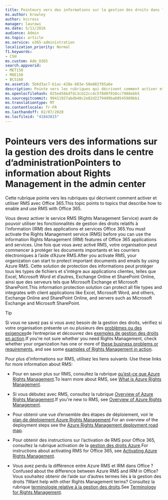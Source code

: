 ```yaml
---
title: Pointeurs vers des informations sur la gestion des droits dans le centre d’administration
ms.author: krowley
author: kccross
manager: laurawi
ms.date: 5/11/2016
audience: Admin
ms.topic: article
ms.service: o365-administration
localization_priority: Normal
f1.keywords:
- CSH
ms.custom: Adm_O365
search.appverid:
- MET150
- MOE150
- BCS160
ms.assetid: 5b6d3ac7-b1ac-428e-b03e-50e882f85a6e
description: Pointe vers les rubriques qui décrivent comment activer et utiliser le service gestion des droits avec Office 365.
ms.openlocfilehash: 825e456bdfdc3cb22cc4c5f8d0f010cc7988ebb5
ms.sourcegitcommit: 99411927abdb40c2e82d2279489ba60545989bb1
ms.translationtype: MT
ms.contentlocale: fr-FR
ms.lasthandoff: 02/07/2020
ms.locfileid: "41843815"
---
```

# <a name="pointers-to-information-about-rights-management-in-the-admin-center"></a><span data-ttu-id="51f19-103">Pointeurs vers des informations sur la gestion des droits dans le centre d’administration</span><span class="sxs-lookup"><span data-stu-id="51f19-103">Pointers to information about Rights Management in the admin center</span></span>

<span data-ttu-id="51f19-104">Cette rubrique pointe vers les rubriques qui décrivent comment activer et utiliser RMS avec Office 365.</span><span class="sxs-lookup"><span data-stu-id="51f19-104">This topic points to topics that describe how to enable and use RMS with Office 365.</span></span>
  
<span data-ttu-id="51f19-105">Vous devez activer le service RMS (Rights Management Service) avant de pouvoir utiliser les fonctionnalités de gestion des droits relatifs à l’information (IRM) des applications et services Office 365.</span><span class="sxs-lookup"><span data-stu-id="51f19-105">You must activate the Rights Management service (RMS) before you can use the Information Rights Management (IRM) features of Office 365 applications and services.</span></span> <span data-ttu-id="51f19-106">Une fois que vous avez activé RMS, votre organisation peut commencer à protéger les documents importants et les courriers électroniques à l’aide d’Azure RMS.</span><span class="sxs-lookup"><span data-stu-id="51f19-106">After you activate RMS, your organization can start to protect important documents and emails by using Azure RMS.</span></span> <span data-ttu-id="51f19-107">Cette solution de protection des informations peut protéger tous les types de fichiers et s’intègre aux applications clientes, telles que Excel, Microsoft Word et d’autres, Exchange Online et SharePoint Online, ainsi que des serveurs tels que Microsoft Exchange et Microsoft SharePoint.</span><span class="sxs-lookup"><span data-stu-id="51f19-107">This information protection solution can protect all file types and integrates with client applications like Excel, Microsoft Word, and others, Exchange Online and SharePoint Online, and servers such as Microsoft Exchange and Microsoft SharePoint.</span></span>
  
> [!TIP]
> <span data-ttu-id="51f19-108">Si vous ne savez pas si vous avez besoin de la gestion des droits, vérifiez si votre organisation présente un ou plusieurs des [problèmes ou des exigences](https://docs.microsoft.com/rights-management/understand-explore/azure-rms-problems-it-solves)de l’entreprise et découvrez des [exemples de gestion des droits en action](https://docs.microsoft.com/rights-management/understand-explore/what-admins-users-see).</span><span class="sxs-lookup"><span data-stu-id="51f19-108">If you're not sure whether you need Rights Management, check whether your organization has one or more of [these business problems or requirements](https://docs.microsoft.com/rights-management/understand-explore/azure-rms-problems-it-solves), and see some [examples of Rights Management in action](https://docs.microsoft.com/rights-management/understand-explore/what-admins-users-see).</span></span> 
  
<span data-ttu-id="51f19-109">Pour plus d’informations sur RMS, utilisez les liens suivants :</span><span class="sxs-lookup"><span data-stu-id="51f19-109">Use these links for more information about RMS:</span></span>
  
- <span data-ttu-id="51f19-110">Pour en savoir plus sur RMS, consultez la rubrique [qu’est-ce que Azure Rights Management](https://docs.microsoft.com/rights-management/understand-explore/what-is-azure-rms).</span><span class="sxs-lookup"><span data-stu-id="51f19-110">To learn more about RMS, see [What is Azure Rights Management](https://docs.microsoft.com/rights-management/understand-explore/what-is-azure-rms).</span></span>

- <span data-ttu-id="51f19-111">Si vous débutez avec RMS, consultez la rubrique [Overview of Azure Rights Management](https://docs.microsoft.com/rights-management/understand-explore/azure-rights-management).</span><span class="sxs-lookup"><span data-stu-id="51f19-111">If you're new to RMS, see [Overview of Azure Rights Management](https://docs.microsoft.com/rights-management/understand-explore/azure-rights-management).</span></span>

- <span data-ttu-id="51f19-112">Pour obtenir une vue d’ensemble des étapes de déploiement, voir le [plan de déploiement Azure Rights Management](https://docs.microsoft.com/rights-management/plan-design/deployment-roadmap).</span><span class="sxs-lookup"><span data-stu-id="51f19-112">For an overview of the deployment steps see the [Azure Rights Management deployment road map](https://docs.microsoft.com/rights-management/plan-design/deployment-roadmap).</span></span>

- <span data-ttu-id="51f19-113">Pour obtenir des instructions sur l’activation de RMS pour Office 365, consultez la rubrique activation de la [gestion des droits Azure](https://technet.microsoft.com/library/jj658941.aspx).</span><span class="sxs-lookup"><span data-stu-id="51f19-113">For instructions about activating RMS for Office 365, see [Activating Azure Rights Management](https://technet.microsoft.com/library/jj658941.aspx).</span></span>

- <span data-ttu-id="51f19-114">Vous avez perdu la différence entre Azure RMS et IRM dans Office ?</span><span class="sxs-lookup"><span data-stu-id="51f19-114">Confused about the difference between Azure RMS and IRM in Office?</span></span> <span data-ttu-id="51f19-115">Vous souhaitez obtenir de l’aide sur d’autres termes liés à la gestion des droits ?</span><span class="sxs-lookup"><span data-stu-id="51f19-115">Want help with other Rights Management terms?</span></span> <span data-ttu-id="51f19-116">Consultez la rubrique [terminologie relative à la gestion des droits](https://technet.microsoft.com/library/dn595132.aspx).</span><span class="sxs-lookup"><span data-stu-id="51f19-116">See [Terminology for Rights Management](https://technet.microsoft.com/library/dn595132.aspx).</span></span>
